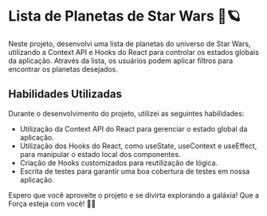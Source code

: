 # Lista de Planetas de Star Wars 🌌🪐

Neste projeto, desenvolvi uma lista de planetas do universo de Star Wars, utilizando a Context API e Hooks do React para controlar os estados globais da aplicação. Através da lista, os usuários podem aplicar filtros para encontrar os planetas desejados.

## Habilidades Utilizadas

Durante o desenvolvimento do projeto, utilizei as seguintes habilidades:

- Utilização da Context API do React para gerenciar o estado global da aplicação.
- Utilização dos Hooks do React, como useState, useContext e useEffect, para manipular o estado local dos componentes.
- Criação de Hooks customizados para reutilização de lógica.
- Escrita de testes para garantir uma boa cobertura de testes em nossa aplicação.

Espero que você aproveite o projeto e se divirta explorando a galáxia! Que a Força esteja com você! 🚀✨
